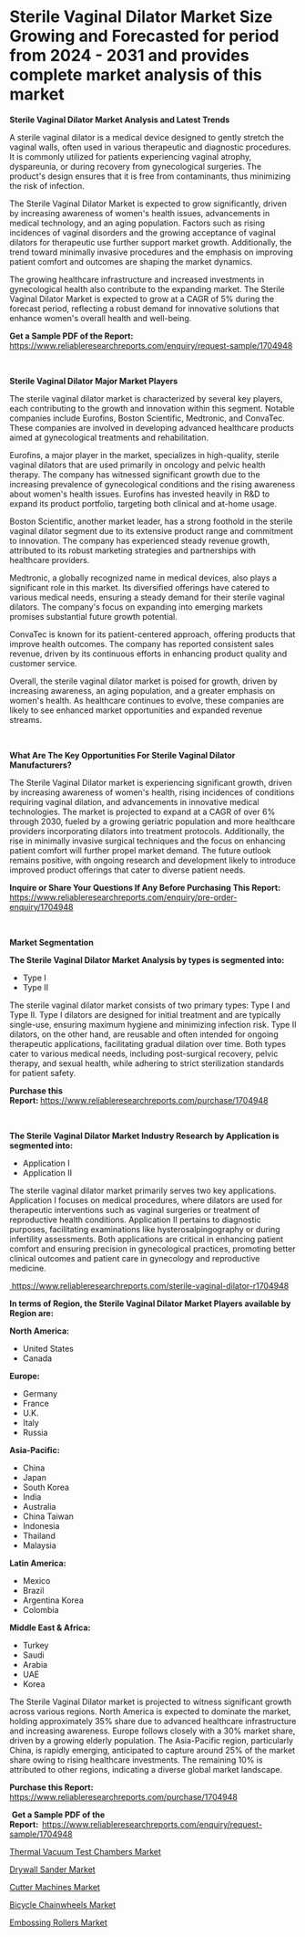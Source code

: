 <p><h1>Sterile Vaginal Dilator Market Size Growing and Forecasted for period from 2024 - 2031 and provides complete market analysis of this market</h1></p><p><strong>Sterile Vaginal Dilator Market Analysis and Latest Trends</strong></p>
<p><p>A sterile vaginal dilator is a medical device designed to gently stretch the vaginal walls, often used in various therapeutic and diagnostic procedures. It is commonly utilized for patients experiencing vaginal atrophy, dyspareunia, or during recovery from gynecological surgeries. The product's design ensures that it is free from contaminants, thus minimizing the risk of infection.</p><p>The Sterile Vaginal Dilator Market is expected to grow significantly, driven by increasing awareness of women's health issues, advancements in medical technology, and an aging population. Factors such as rising incidences of vaginal disorders and the growing acceptance of vaginal dilators for therapeutic use further support market growth. Additionally, the trend toward minimally invasive procedures and the emphasis on improving patient comfort and outcomes are shaping the market dynamics.</p><p>The growing healthcare infrastructure and increased investments in gynecological health also contribute to the expanding market. The Sterile Vaginal Dilator Market is expected to grow at a CAGR of 5% during the forecast period, reflecting a robust demand for innovative solutions that enhance women's overall health and well-being.</p></p>
<p><strong>Get a Sample PDF of the Report:&nbsp;</strong> <a href="https://www.reliableresearchreports.com/enquiry/request-sample/1704948?utm_campaign=1616&utm_medium=2&utm_source=Github&utm_content=ia&utm_term=21102024&utm_id=sterile-vaginal-dilator">https://www.reliableresearchreports.com/enquiry/request-sample/1704948</a></p>
<p>&nbsp;</p>
<p><strong>Sterile Vaginal Dilator Major Market Players</strong></p>
<p><p>The sterile vaginal dilator market is characterized by several key players, each contributing to the growth and innovation within this segment. Notable companies include Eurofins, Boston Scientific, Medtronic, and ConvaTec. These companies are involved in developing advanced healthcare products aimed at gynecological treatments and rehabilitation.</p><p>Eurofins, a major player in the market, specializes in high-quality, sterile vaginal dilators that are used primarily in oncology and pelvic health therapy. The company has witnessed significant growth due to the increasing prevalence of gynecological conditions and the rising awareness about women's health issues. Eurofins has invested heavily in R&D to expand its product portfolio, targeting both clinical and at-home usage.</p><p>Boston Scientific, another market leader, has a strong foothold in the sterile vaginal dilator segment due to its extensive product range and commitment to innovation. The company has experienced steady revenue growth, attributed to its robust marketing strategies and partnerships with healthcare providers.</p><p>Medtronic, a globally recognized name in medical devices, also plays a significant role in this market. Its diversified offerings have catered to various medical needs, ensuring a steady demand for their sterile vaginal dilators. The company's focus on expanding into emerging markets promises substantial future growth potential.</p><p>ConvaTec is known for its patient-centered approach, offering products that improve health outcomes. The company has reported consistent sales revenue, driven by its continuous efforts in enhancing product quality and customer service.</p><p>Overall, the sterile vaginal dilator market is poised for growth, driven by increasing awareness, an aging population, and a greater emphasis on women's health. As healthcare continues to evolve, these companies are likely to see enhanced market opportunities and expanded revenue streams.</p></p>
<p>&nbsp;</p>
<p><strong>What Are The Key Opportunities For Sterile Vaginal Dilator Manufacturers?</strong></p>
<p><p>The Sterile Vaginal Dilator market is experiencing significant growth, driven by increasing awareness of women's health, rising incidences of conditions requiring vaginal dilation, and advancements in innovative medical technologies. The market is projected to expand at a CAGR of over 6% through 2030, fueled by a growing geriatric population and more healthcare providers incorporating dilators into treatment protocols. Additionally, the rise in minimally invasive surgical techniques and the focus on enhancing patient comfort will further propel market demand. The future outlook remains positive, with ongoing research and development likely to introduce improved product offerings that cater to diverse patient needs.</p></p>
<p><strong>Inquire or Share Your Questions If Any Before Purchasing This Report:</strong> <a href="https://www.reliableresearchreports.com/enquiry/pre-order-enquiry/1704948?utm_campaign=1616&utm_medium=2&utm_source=Github&utm_content=ia&utm_term=21102024&utm_id=sterile-vaginal-dilator">https://www.reliableresearchreports.com/enquiry/pre-order-enquiry/1704948</a></p>
<p>&nbsp;</p>
<p><strong>Market Segmentation</strong></p>
<p><strong>The Sterile Vaginal Dilator Market Analysis by types is segmented into:</strong></p>
<p><ul><li>Type I</li><li>Type II</li></ul></p>
<p><p>The sterile vaginal dilator market consists of two primary types: Type I and Type II. Type I dilators are designed for initial treatment and are typically single-use, ensuring maximum hygiene and minimizing infection risk. Type II dilators, on the other hand, are reusable and often intended for ongoing therapeutic applications, facilitating gradual dilation over time. Both types cater to various medical needs, including post-surgical recovery, pelvic therapy, and sexual health, while adhering to strict sterilization standards for patient safety.</p></p>
<p><strong>Purchase this Report:&nbsp;</strong><a href="https://www.reliableresearchreports.com/purchase/1704948?utm_campaign=1616&utm_medium=2&utm_source=Github&utm_content=ia&utm_term=21102024&utm_id=sterile-vaginal-dilator">https://www.reliableresearchreports.com/purchase/1704948</a></p>
<p>&nbsp;</p>
<p><strong>The Sterile Vaginal Dilator Market Industry Research by Application is segmented into:</strong></p>
<p><ul><li>Application I</li><li>Application II</li></ul></p>
<p><p>The sterile vaginal dilator market primarily serves two key applications. Application I focuses on medical procedures, where dilators are used for therapeutic interventions such as vaginal surgeries or treatment of reproductive health conditions. Application II pertains to diagnostic purposes, facilitating examinations like hysterosalpingography or during infertility assessments. Both applications are critical in enhancing patient comfort and ensuring precision in gynecological practices, promoting better clinical outcomes and patient care in gynecology and reproductive medicine.</p></p>
<p><a href="https://www.reliableresearchreports.com/sterile-vaginal-dilator-r1704948?utm_campaign=1616&utm_medium=2&utm_source=Github&utm_content=ia&utm_term=21102024&utm_id=sterile-vaginal-dilator">&nbsp;https://www.reliableresearchreports.com/sterile-vaginal-dilator-r1704948</a></p>
<p><strong>In terms of Region, the Sterile Vaginal Dilator Market Players available by Region are:</strong></p>
<p>
    <p> <strong> North America: </strong>
        <ul>
            <li>United States</li>
            <li>Canada</li>
        </ul>
        </p> 
    <p> <strong> Europe: </strong>
        <ul>
            <li>Germany</li>
            <li>France</li>
            <li>U.K.</li>
            <li>Italy</li>
            <li>Russia</li>
        </ul>
        </p> 
    <p> <strong> Asia-Pacific: </strong>
        <ul>
            <li>China</li>
            <li>Japan</li>
            <li>South Korea</li>
            <li>India</li>
            <li>Australia</li>
            <li>China Taiwan</li>
            <li>Indonesia</li>
            <li>Thailand</li>
            <li>Malaysia</li>
        </ul>
        </p> 
    <p> <strong> Latin America: </strong>
        <ul>
            <li>Mexico</li>
            <li>Brazil</li>
            <li>Argentina Korea</li>
            <li>Colombia</li>
        </ul>
        </p> 
    <p> <strong> Middle East & Africa: </strong>
        <ul>
            <li>Turkey</li>
            <li>Saudi</li>
            <li>Arabia</li>
            <li>UAE</li>
            <li>Korea</li>
        </ul>
    </p>
    </p>
<p><p>The Sterile Vaginal Dilator market is projected to witness significant growth across various regions. North America is expected to dominate the market, holding approximately 35% share due to advanced healthcare infrastructure and increasing awareness. Europe follows closely with a 30% market share, driven by a growing elderly population. The Asia-Pacific region, particularly China, is rapidly emerging, anticipated to capture around 25% of the market share owing to rising healthcare investments. The remaining 10% is attributed to other regions, indicating a diverse global market landscape.</p></p>
<p><strong>Purchase this Report: </strong><a href="https://www.reliableresearchreports.com/purchase/1704948?utm_campaign=1616&utm_medium=2&utm_source=Github&utm_content=ia&utm_term=21102024&utm_id=sterile-vaginal-dilator">https://www.reliableresearchreports.com/purchase/1704948</a></p>
<p>&nbsp;<strong>Get a Sample PDF of the Report:&nbsp;&nbsp;</strong><a href="https://www.reliableresearchreports.com/enquiry/request-sample/1704948?utm_campaign=1616&utm_medium=2&utm_source=Github&utm_content=ia&utm_term=21102024&utm_id=sterile-vaginal-dilator">https://www.reliableresearchreports.com/enquiry/request-sample/1704948</a></p>
<p><strong></strong></p>
<p><p><a href="https://www.linkedin.com/pulse/thermal-vacuum-test-chambers-market-maturity-analysis-regional-ecrge?utm_campaign=1616&utm_medium=2&utm_source=Github&utm_content=ia&utm_term=21102024&utm_id=sterile-vaginal-dilator">Thermal Vacuum Test Chambers Market</a></p><p><a href="https://www.linkedin.com/pulse/analyzing-global-drywall-sander-market-growth-prospects-future-gqgpe?utm_campaign=1616&utm_medium=2&utm_source=Github&utm_content=ia&utm_term=21102024&utm_id=sterile-vaginal-dilator">Drywall Sander Market</a></p><p><a href="https://www.linkedin.com/pulse/unveiling-market-trends-global-cutter-machines-growth-regional-s2wue?utm_campaign=1616&utm_medium=2&utm_source=Github&utm_content=ia&utm_term=21102024&utm_id=sterile-vaginal-dilator">Cutter Machines Market</a></p><p><a href="https://www.linkedin.com/pulse/bicycle-chainwheels-market-global-share-ranking-overall-z7vee?utm_campaign=1616&utm_medium=2&utm_source=Github&utm_content=ia&utm_term=21102024&utm_id=sterile-vaginal-dilator">Bicycle Chainwheels Market</a></p><p><a href="https://www.linkedin.com/pulse/digital-transformation-embossing-rollers-industry-market-5mnue?utm_campaign=1616&utm_medium=2&utm_source=Github&utm_content=ia&utm_term=21102024&utm_id=sterile-vaginal-dilator">Embossing Rollers Market</a></p></p>